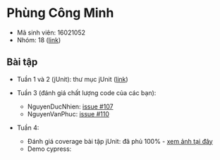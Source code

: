 # Phùng Công Minh
* Mã sinh viên: 16021052
* Nhóm: 18 ([link](https://github.com/hieutm2198/int3117-2018))

## Bài tập
* Tuần 1 và 2 (jUnit): thư mục jUnit ([link](https://github.com/minhpc225/int3117-2018/tree/master/PhungCongMinh/jUnit/src/Demotest))
* Tuần 3 (đánh giá chất lượng code của các bạn):
	* NguyenDucNhien: [issue #107](https://github.com/truonganhhoang/int3117-2018/issues/107)
	* NguyenVanPhuc: [issue #110](https://github.com/truonganhhoang/int3117-2018/issues/110)

* Tuần 4:
	* Đánh giá coverage bài tập jUnit: đã phủ 100% - [xem ảnh tại đây](https://github.com/minhpc225/int3117-2018/blob/master/PhungCongMinh/images/coverage.png)
	* Demo cypress: 
